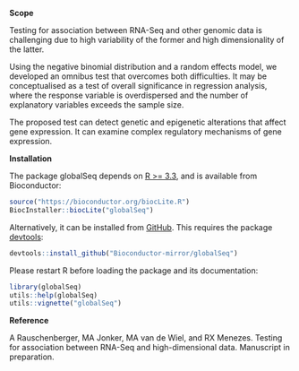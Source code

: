 <!-- README.md is generated from README.Rmd. Please edit that file -->
**Scope**

Testing for association between RNA-Seq and other genomic data is challenging due to high variability of the former and high dimensionality of the latter.

Using the negative binomial distribution and a random effects model, we developed an omnibus test that overcomes both difficulties. It may be conceptualised as a test of overall significance in regression analysis, where the response variable is overdispersed and the number of explanatory variables exceeds the sample size.

The proposed test can detect genetic and epigenetic alterations that affect gene expression. It can examine complex regulatory mechanisms of gene expression.

**Installation**

The package globalSeq depends on [R \>= 3.3](https://cran.r-project.org/), and is available from Bioconductor:

``` r
source("https://bioconductor.org/biocLite.R")
BiocInstaller::biocLite("globalSeq")
```

Alternatively, it can be installed from [GitHub](https://github.com). This requires the package [devtools](https://cran.r-project.org/web/packages/devtools/README.html):

``` r
devtools::install_github("Bioconductor-mirror/globalSeq")
```

Please restart R before loading the package and its documentation:

``` r
library(globalSeq)
utils::help(globalSeq)
utils::vignette("globalSeq")
```

**Reference**

A Rauschenberger, MA Jonker, MA van de Wiel, and RX Menezes. Testing for association between RNA-Seq and high-dimensional data. Manuscript in preparation.
